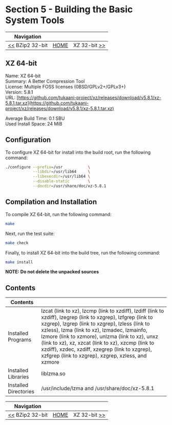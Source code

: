 # Section 5 - Building the Basic System Tools

| Navigation |||
| --- | --- | ---: |
| [<<](./BZip232bit.md) BZip2 32-bit | [HOME](../README.md) | XZ 32-bit [>>](./XZ32bit.md) |

## XZ 64-bit

Name: XZ 64-bit<br />
Summary: A Better Compression Tool<br />
License: Multiple FOSS licenses (0BSD/GPLv2+/GPLv3+)<br />
Version: 5.8.1<br />
URL: [https://github.com/tukaani-project/xz/releases/download/v5.8.1/xz-5.8.1.tar.xz](https://github.com/tukaani-project/xz/releases/download/v5.8.1/xz-5.8.1.tar.xz)<br />

Average Build Time: 0.1 SBU<br />
Used Install Space: 24 MiB<br />

## Configuration

To configure XZ 64-bit for install into the build root, run the following command:

```bash
./configure --prefix=/usr           \
            --libdir=/usr/lib64     \
            --libexecdir=/usr/lib64 \
            --disable-static        \
            --docdir=/usr/share/doc/xz-5.8.1
```

## Compilation and Installation

To compile XZ 64-bit, run the following command:

```bash
make
```

Next, run the test suite:

```bash
make check
```

Finally, to install XZ 64-bit into the build tree, run the following command:

```bash
make install
```

**NOTE: Do not delete the unpacked sources**

## Contents

| Contents ||
| --- | --- |
| Installed Programs | lzcat (link to xz), lzcmp (link to xzdiff), lzdiff (link to xzdiff), lzegrep (link to xzgrep), lzfgrep (link to xzgrep), lzgrep (link to xzgrep), lzless (link to xzless), lzma (link to xz), lzmadec, lzmainfo, lzmore (link to xzmore), unlzma (link to xz), unxz (link to xz), xz, xzcat (link to xz), xzcmp (link to xzdiff), xzdec, xzdiff, xzegrep (link to xzgrep), xzfgrep (link to xzgrep), xzgrep, xzless, and xzmore |
| Installed Libraries | liblzma.so |
| Installed Directories | /usr/include/lzma and /usr/share/doc/xz-5.8.1 |

| Navigation |||
| --- | --- | ---: |
| [<<](./BZip232bit.md) BZip2 32-bit | [HOME](../README.md) | XZ 32-bit [>>](./XZ32bit.md) |
